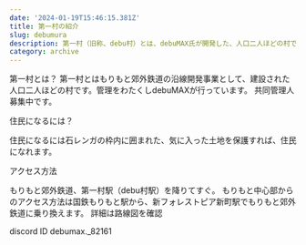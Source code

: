 ```yaml
---
date: '2024-01-19T15:46:15.381Z'
title: 第一村の紹介
slug: debumura
description: 第一村（旧称、debu村）とは、debuMAX氏が開発した、人口二人ほどの村です。
category: archive
---
```

第一村とは？
第一村とはもりもと郊外鉄道の沿線開発事業として、建設された人口二人ほどの村です。管理をわたくしdebuMAXが行っています。
共同管理人募集中です。


住民になるには？

住民になるには石レンガの枠内に囲まれた、気に入った土地を保護すれば、住民になれます。


アクセス方法

もりもと郊外鉄道、第一村駅（debu村駅）を降りてすぐ。
もりもと中心部からのアクセス方法は国鉄もりもと駅から、新フォレストピア新町駅でもりもと郊外鉄道に乗り換えます。
詳細は路線図を確認


d﻿iscord ID debumax._82161
